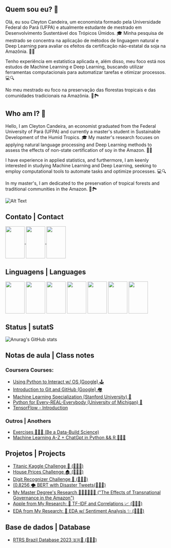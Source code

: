 ## Quem sou eu?  🧐

Olá, eu sou Cleyton Candeira, um economista formado pela Universidade Federal do Pará (UFPA) e atualmente estudante de mestrado em Desenvolvimento Sustentável dos Trópicos Úmidos. 🎓 Minha pesquisa de mestrado se concentra na aplicação de métodos de linguagem natural e Deep Learning para avaliar os efeitos da certificação não-estatal da soja na Amazônia. 🌱🌿

Tenho experiência em estatística aplicada e, além disso, meu foco está nos estudos de Machine Learning e Deep Learning, buscando utilizar ferramentas computacionais para automatizar tarefas e otimizar processos. 💻🔍

No meu mestrado eu foco na preservação das florestas tropicais e das comunidades tradicionais na Amazônia. 🌳🏞️

## Who am I? 🧐

Hello, I am Cleyton Candeira, an economist graduated from the Federal University of Pará (UFPA) and currently a master's student in Sustainable Development of the Humid Tropics. 🎓 My master's research focuses on applying natural language processing and Deep Learning methods to assess the effects of non-state certification of soy in the Amazon. 🌱🌿

I have experience in applied statistics, and furthermore, I am keenly interested in studying Machine Learning and Deep Learning, seeking to employ computational tools to automate tasks and optimize processes. 💻🔍

In my master's, I am dedicated to the preservation of tropical forests and traditional communities in the Amazon. 🌳🏞️



![Alt Text](https://64.media.tumblr.com/9c29d9aff3eb5116f54e48c976d7c858/tumblr_o26t9nFq0C1tzkxdco1_400.gif)

## Contato | Contact
<div>
  <a href="https://www.linkedin.com/in/cleyton-candeira-50a7a6214/">
    <img src="https://cdn.jsdelivr.net/gh/devicons/devicon/icons/linkedin/linkedin-original.svg" align="center" height="100" width="60">
  </a>
  <a href="https://www.kaggle.com/cleytoncandeira">
    <img src="https://cdn.jsdelivr.net/gh/devicons/devicon/icons/kaggle/kaggle-original.svg" align="center" height="100" width="60">
  </a>
  <a href="cleytonacandeira@gmail.com">
    <img src="https://cdn.jsdelivr.net/gh/devicons/devicon/icons/google/google-plain.svg" align="center" height="100" width="60">
  </a>

</div>


## Linguagens | Languages

<div>
  <img src="https://cdn.jsdelivr.net/gh/devicons/devicon/icons/python/python-original.svg" align="center" height="100" width="60">
  <img src="https://cdn.jsdelivr.net/gh/devicons/devicon/icons/mysql/mysql-original.svg" align="center" height="100" width="60">
  <img src="https://cdn.jsdelivr.net/gh/devicons/devicon/icons/r/r-original.svg" align="center" height="100" width="60">
  <img src="https://cdn.jsdelivr.net/gh/devicons/devicon/icons/bash/bash-original.svg" align="center" height="100" width="60">
  <img src="https://cdn.jsdelivr.net/gh/devicons/devicon/icons/tensorflow/tensorflow-original.svg" align="center" height="100" width="60">
  <img src="https://cdn.jsdelivr.net/gh/devicons/devicon/icons/googlecloud/googlecloud-original.svg" align="center" height="100" width="60">
  <img src="https://cdn.jsdelivr.net/gh/devicons/devicon/icons/amazonwebservices/amazonwebservices-original.svg" align="center" height="100" width="60">
  
</div>

## Status | sutatS

![Anurag's GitHub stats](https://github-readme-stats.vercel.app/api?username=cleytoncandeira&show_icons=true&theme=dark)

## Notas de aula | Class notes
### Coursera Courses:
- [Using Python to Interact w/ OS (Google) 🕹️](https://github.com/cleytoncandeira/coursera_using_python_to_interact_w_os)
- [Introduction to Git and GitHub (Google) 🏘️](https://github.com/cleytoncandeira/it-cert-automation-practice)
- [Machine Learning Specialization (Stanford University) 🤖](https://github.com/cleytoncandeira/Machine-Learning-Specialization-Coursera)
- [Python for Every-REAL-Everybody (University of Michigan) 🐍](https://github.com/cleytoncandeira/coursera-python-for-everybody-specialization)
- [TensorFlow - Introduction](https://github.com/cleytoncandeira/tensorflow-1-public)

### Outros | Anothers

- [Exercises 🦾🏋🏾 (Be a Data-Build Science)](https://github.com/cleytoncandeira/ds_bodybuild_exercises_py)
- [Machine Learning A-Z + ChatGpt in Python && R 🥴🥴🥴](https://github.com/cleytoncandeira/machine_learning_A_Z)

## Projetos | Projects

 - [Titanic Kaggle Challenge 🚢 (🥉🥉🥉)](https://github.com/cleytoncandeira/kaggle-challenge-titanic-survived)
 - [House Prices Challenge 🏠 (🥉🥉🥉)](https://github.com/cleytoncandeira/kaggle_house_prices_challenge)
 - [Digit Recognizer Challenge 🔢 (🥉🥉🥉)](https://github.com/cleytoncandeira/kaggle_digit_recognizer_challenge)
 - [(0.8256 🌪️ BERT with Disaster Tweets(🥉🥉🥉)](https://www.kaggle.com/code/cleytoncandeira/0-8256-bert-with-disaster-tweets)
 - [My Master Degree's Research 🕵🏾‍♂️🧙🏾‍♂️ ("The Effects of Transnational Governance in the Amazon")](https://github.com/cleytoncandeira/msc_thesis_naea_ufpa)
 - [Apple from My Research: 🔎 TF-IDF and Correlations 📈 (🥉🥉🥉)](https://www.kaggle.com/code/cleytoncandeira/tf-idf-and-correlations)
 - [EDA from My Research: 🧹 EDA w/ Sentiment Analysis ✨ (🥉🥉🥉)](https://www.kaggle.com/code/cleytoncandeira/eda-w-sentiment-analysis) 

 ## Base de dados | Database

 - [RTRS Brazil Database 2023 🇧🇷🤠 (🥉🥉🥉)](https://www.kaggle.com/datasets/cleytoncandeira/rtrs-brazil-public-audit-reports-2023)



  





  

  







